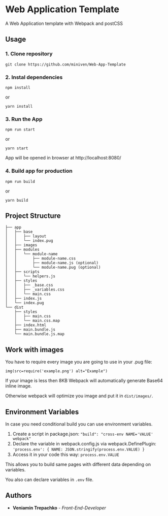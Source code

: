 # Web Application Template

A Web Application template with Webpack and postCSS

## Usage

### 1. Clone repository

```
git clone https://github.com/miniven/Web-App-Template
```

### 2. Instal dependencies

```
npm install
```

or

```
yarn install
```

### 3. Run the App

```
npm run start
```

or

```
yarn start
```

App will be opened in browser at http://localhost:8080/

### 4. Build app for production


```
npm run build
```

or

```
yarn build
```

## Project Structure

    ├── app
    │   ├── base
    │   │   ├── layout
    │   │   └── index.pug
    │   ├── images
    │   ├── modules
    │   │   └── module-name
    │   │       ├── module-name.css
    │   │       ├── module-name.js (optional)
    │   │       └── module-name.pug (optional)
    │   ├── scripts
    │   │   └── helpers.js
    │   ├── styles
    │   │   ├── _base.css
    │   │   ├── _variables.css
    │   │   └── main.css
    │   ├── index.js
    │   └── index.pug
    └── dist
        ├── styles
        │   ├── main.css
        │   └── main.css.map
        ├── index.html
        ├── main.bundle.js
        └── main.bundle.js.map

## Work with images

You have to require every image you are going to use in your .pug file:

```pug
img(src=require('example.png') alt="Example")
```

If your image is less then 8KB Webpack will automatically generate Base64 inline image.

Otherwise webpack will optimize you image and put it in `dist/images/`.

## Environment Variables

In case you need conditional build you can use environment variables.

1. Create a script in package.json: `"build": "cross-env NAME='VALUE' webpack"`
2. Declare the variable in webpack.config.js via webpack.DefinePlugin: `'process.env': { NAME: JSON.stringify(process.env.VALUE) }`
3. Access it in your code this way: `process.env.VALUE`

This allows you to build same pages with different data depending on variables.

You also can declare variables in `.env` file.

## Authors

* **Veniamin Trepachko** - *Front-End-Developer*